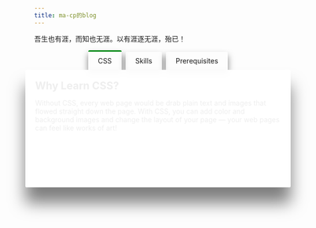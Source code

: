 ```yaml
---
title: ma-cp的blog
---
```


吾生也有涯，而知也无涯。以有涯逐无涯，殆已！

<body>
<div class="warpper">
  <input class="radio" id="one" name="group" type="radio" checked>
  <input class="radio" id="two" name="group" type="radio">
  <input class="radio" id="three" name="group" type="radio">
  <div class="tabs">
  <label class="tab" id="one-tab" for="one">CSS</label>
  <label class="tab" id="two-tab" for="two">Skills</label>
  <label class="tab" id="three-tab" for="three">Prerequisites</label>
    </div>
  <div class="panels">
  <div class="panel" id="one-panel">
    <div class="panel-title">Why Learn CSS?</div>
    <p>Without CSS, every web page would be drab plain text and images that flowed straight down the page. With CSS, you can add color and background images and change the layout of your page — your web pages can feel like works of art!</p>
  </div>
  <div class="panel" id="two-panel">
    <div class="panel-title">Take-Away Skills</div>
    <p>You will learn many aspects of styling web pages! You’ll be able to set up the correct file structure, edit text and colors, and create attractive layouts. With these skills, you’ll be able to customize the appearance of your web pages to suit your every need!</p>
  </div>
  <div class="panel" id="three-panel">
    <div class="panel-title">Note on Prerequisites</div>
    <p>We recommend that you complete Learn HTML before learning CSS.</p>
  </div>
  </div>
</div>
</body>

<style>
    .warpper{
      display:flex;
      flex-direction: column;
      align-items: center;
    }
    .tab{
      cursor: pointer;
      padding:10px 20px;
      margin:0px 2px;
      display:inline-block;
      border-radius:3px 3px 0px 0px;
      box-shadow: 0 0.5rem 0.8rem #00000080;
    }
    .panels{
      background:#fffffff6;
      box-shadow: 0 2rem 2rem #00000080;
      min-height:200px;
      width:100%;
      max-width:500px;
      border-radius:3px;
      overflow:hidden;
      padding:20px;
    }
    .panel{
      display:none;
      animation: fadein .8s;
    }
    @keyframes fadein {
        from {
            opacity:0;
        }
        to {
            opacity:1;
        }
    }
    .panel-title{
      font-size:1.5em;
      font-weight:bold
    }
    .radio{
      display:none;
    }
    #one:checked ~ .panels #one-panel,
    #two:checked ~ .panels #two-panel,
    #three:checked ~ .panels #three-panel{
      display:block
    }
    #one:checked ~ .tabs #one-tab,
    #two:checked ~ .tabs #two-tab,
    #three:checked ~ .tabs #three-tab{
      border-top: 3px solid #0b8b19;
    }
</style>
